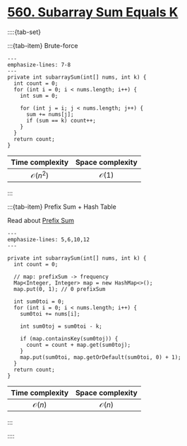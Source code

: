# [560. Subarray Sum Equals K](https://leetcode.com/problems/subarray-sum-equals-k/)

::::{tab-set}

:::{tab-item} Brute-force

```{code-block} java
---
emphasize-lines: 7-8
---
private int subarraySum(int[] nums, int k) {
  int count = 0;
  for (int i = 0; i < nums.length; i++) {
    int sum = 0;

    for (int j = i; j < nums.length; j++) {
      sum += nums[j];
      if (sum == k) count++;
    }
  }
  return count;
}
```

|  Time complexity   | Space complexity |
| :----------------: | :--------------: |
| $\mathcal{O}(n^2)$ | $\mathcal{O}(1)$ |

:::

:::{tab-item} Prefix Sum + Hash Table

Read about [Prefix Sum](../algorithmic-techniques)

```{code-block} java
---
emphasize-lines: 5,6,10,12
---

private int subarraySum(int[] nums, int k) {
  int count = 0;

  // map: prefixSum -> frequency
  Map<Integer, Integer> map = new HashMap<>();
  map.put(0, 1); // 0 prefixSum

  int sum0toi = 0;
  for (int i = 0; i < nums.length; i++) {
    sum0toi += nums[i];

    int sum0toj = sum0toi - k;

    if (map.containsKey(sum0toj)) {
      count = count + map.get(sum0toj);
    }
    map.put(sum0toi, map.getOrDefault(sum0toi, 0) + 1);
  }
  return count;
}
```

| Time complexity  | Space complexity |
| :--------------: | :--------------: |
| $\mathcal{O}(n)$ | $\mathcal{O}(n)$ |

:::

::::

